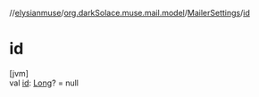 //[elysianmuse](../../../index.md)/[org.darkSolace.muse.mail.model](../index.md)/[MailerSettings](index.md)/[id](id.md)

# id

[jvm]\
val [id](id.md): [Long](https://kotlinlang.org/api/latest/jvm/stdlib/kotlin/-long/index.html)? = null
